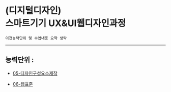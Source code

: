 # (디지털디자인)  <br />스마트기기 UX&UI웹디자인과정

`이전능력단위 및 수업내용 요약 생략`

---

## 능력단위 : 

- [05-디자인구성요소제작](./todo/part_05.md)

- [06-웹표준](./todo/part_06.md)

